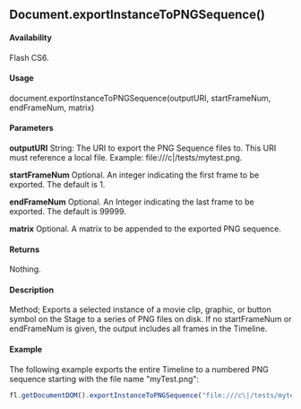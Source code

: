 ## Document.exportInstanceToPNGSequence()

#### Availability

Flash CS6.

#### Usage

document.exportInstanceToPNGSequence(outputURI, startFrameNum, endFrameNum, matrix)

#### Parameters

**outputURI** String: The URI to export the PNG Sequence files to. This URI must reference a local file. Example: file:///c\|/tests/mytest.png.

**startFrameNum** Optional. An integer indicating the first frame to be exported. The default is 1.

**endFrameNum** Optional. An Integer indicating the last frame to be exported. The default is 99999.

**matrix** Optional. A matrix to be appended to the exported PNG sequence.

#### Returns

Nothing.

#### Description

Method; Exports a selected instance of a movie clip, graphic, or button symbol on the Stage to a series of PNG files on disk. If no startFrameNum or endFrameNum is given, the output includes all frames in the Timeline.

#### Example

The following example exports the entire Timeline to a numbered PNG sequence starting with the file name "myTest.png":

```javascript
fl.getDocumentDOM().exportInstanceToPNGSequence("file:///c\|/tests/mytest.png");

```

